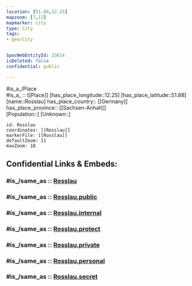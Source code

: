 ```yaml
---
location: [51.88,12.25] 
mapzoom: [7,12] 
mapmarker: city 
type: City
tags:
- geo/City


SpocWebEntityId: 33814
isDeleted: false
confidential: public

---
```

#is_a_/Place  
#is_a_ :: [[Place]] 
[has_place_longitude::12.25] 
[has_place_latitude::51.88] 
[name::Rosslau] 
has_place_country:: [[Germany]]  
has_place_province:: [[Sachsen-Anhalt]]  
[Population::] 
[Unknown::] 


```leaflet
id: Rosslau
coordinates: [[Rosslau]] 
markerFile: [[Rosslau]] 
defaultZoom: 11 
maxZoom: 18
```


## Confidential Links & Embeds: 

### #is_/same_as :: [Rosslau](/_Standards/Earth/Continent/Europe/Europe~Central/Germany/Germany~East/Sachsen-Anhalt/counties~SA/Dessau-Roßlau/City/Rosslau.md) 

### #is_/same_as :: [Rosslau.public](/_public/Earth/Continent/Europe/Europe~Central/Germany/Germany~East/Sachsen-Anhalt/counties~SA/Dessau-Roßlau/City/Rosslau.public.md) 

### #is_/same_as :: [Rosslau.internal](/_internal/Earth/Continent/Europe/Europe~Central/Germany/Germany~East/Sachsen-Anhalt/counties~SA/Dessau-Roßlau/City/Rosslau.internal.md) 

### #is_/same_as :: [Rosslau.protect](/_protect/Earth/Continent/Europe/Europe~Central/Germany/Germany~East/Sachsen-Anhalt/counties~SA/Dessau-Roßlau/City/Rosslau.protect.md) 

### #is_/same_as :: [Rosslau.private](/_private/Earth/Continent/Europe/Europe~Central/Germany/Germany~East/Sachsen-Anhalt/counties~SA/Dessau-Roßlau/City/Rosslau.private.md) 

### #is_/same_as :: [Rosslau.personal](/_personal/Earth/Continent/Europe/Europe~Central/Germany/Germany~East/Sachsen-Anhalt/counties~SA/Dessau-Roßlau/City/Rosslau.personal.md) 

### #is_/same_as :: [Rosslau.secret](/_secret/Earth/Continent/Europe/Europe~Central/Germany/Germany~East/Sachsen-Anhalt/counties~SA/Dessau-Roßlau/City/Rosslau.secret.md)

